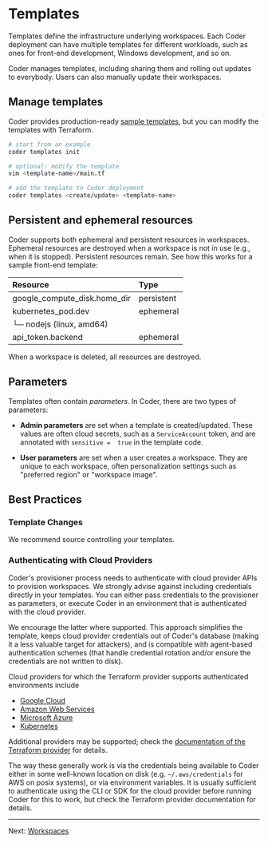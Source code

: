 # Templates

Templates define the infrastructure underlying workspaces. Each Coder deployment
can have multiple templates for different workloads, such as ones for front-end
development, Windows development, and so on.

Coder manages templates, including sharing them and rolling out updates
to everybody. Users can also manually update their workspaces.

## Manage templates

Coder provides production-ready [sample templates]([../examples/templates/](https://github.com/coder/coder/tree/main/examples/templates)),
but you can modify the templates with Terraform.

```sh
# start from an example
coder templates init

# optional: modify the template
vim <template-name>/main.tf

# add the template to Coder deployment
coder templates <create/update> <template-name>
```

## Persistent and ephemeral resources

Coder supports both ephemeral and persistent resources in workspaces. Ephemeral
resources are destroyed when a workspace is not in use (e.g., when it is
stopped). Persistent resources remain. See how this works for a sample front-end
template:

| Resource                     | Type       |
| :--------------------------- | :--------- |
| google_compute_disk.home_dir | persistent |
| kubernetes_pod.dev           | ephemeral  |
| └─ nodejs (linux, amd64)     |            |
| api_token.backend            | ephemeral  |

When a workspace is deleted, all resources are destroyed.

## Parameters

Templates often contain *parameters*. In Coder, there are two types of parameters:

- **Admin parameters** are set when a template is created/updated. These values
  are often cloud secrets, such as a `ServiceAccount` token, and are annotated
  with `sensitive =  true` in the template code.

- **User parameters** are set when a user creates a workspace. They are unique to
each workspace, often personalization settings such as "preferred
region" or "workspace image".


## Best Practices

### Template Changes

We recommend source controlling your templates.

### Authenticating with Cloud Providers

Coder's provisioner process needs to authenticate with cloud provider APIs to provision
workspaces. We strongly advise against including credentials directly in your templates. You
can either pass credentials to the provisioner as parameters, or execute Coder
in an environment that is authenticated with the cloud provider.

We encourage the latter where supported.  This approach simplifies the template, keeps cloud
provider credentials out of Coder's database (making it a less valuable target for attackers),
and is compatible with agent-based authentication schemes (that handle credential rotation
and/or ensure the credentials are not written to disk).

Cloud providers for which the Terraform provider supports authenticated environments include

 * [Google Cloud](https://registry.terraform.io/providers/hashicorp/google/latest/docs)
 * [Amazon Web Services](https://registry.terraform.io/providers/hashicorp/aws/latest/docs)
 * [Microsoft Azure](https://registry.terraform.io/providers/hashicorp/azurerm/latest/docs)
 * [Kubernetes](https://registry.terraform.io/providers/hashicorp/kubernetes/latest/docs)

Additional providers may be supported; check the
[documentation of the Terraform provider](https://registry.terraform.io/browse/providers) for
details.

The way these generally work is via the credentials being available to Coder either in some
well-known location on disk (e.g. `~/.aws/credentials` for AWS on posix systems), or via
environment variables.  It is usually sufficient to authenticate using the CLI or SDK for the
cloud provider before running Coder for this to work, but check the Terraform provider
documentation for details.

---

Next: [Workspaces](./workspaces.md)
